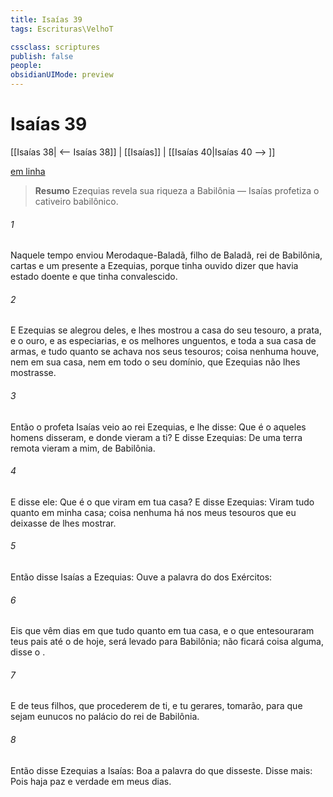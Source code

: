```yaml
---
title: Isaías 39
tags: Escrituras\VelhoT

cssclass: scriptures
publish: false
people:
obsidianUIMode: preview
---
```


# Isaías 39
[[Isaías 38| <-- Isaías 38]] | [[Isaías]] | [[Isaías 40|Isaías 40 --> ]]

[em linha](https://churchofjesuschrist.org/study/scriptures/ot/isa/39?lang=por)

> __Resumo__
Ezequias revela sua riqueza a Babilônia — Isaías profetiza o cativeiro babilônico.

###### 1 
Naquele tempo enviou Merodaque-Baladã, filho de Baladã, rei de Babilônia, cartas e um presente a Ezequias, porque tinha ouvido dizer que havia estado doente e que  tinha convalescido.

###### 2 
E Ezequias se alegrou deles, e lhes mostrou a casa do seu tesouro, a prata, e o ouro, e as especiarias, e os melhores unguentos, e toda a sua casa de armas, e tudo quanto se achava nos seus tesouros; coisa nenhuma houve, nem em sua casa, nem em todo o seu domínio, que Ezequias não lhes mostrasse.

###### 3 
Então o profeta Isaías veio ao rei Ezequias, e lhe disse: Que é o  aqueles homens disseram, e donde vieram a ti? E disse Ezequias: De uma terra remota vieram a mim, de Babilônia.

###### 4 
E disse ele: Que é o que viram em tua casa? E disse Ezequias: Viram tudo quanto  em minha casa; coisa nenhuma há nos meus tesouros que eu deixasse de lhes mostrar.

###### 5 
Então disse Isaías a Ezequias: Ouve a palavra do  dos Exércitos:

###### 6 
Eis que vêm dias em que tudo quanto  em tua casa, e o que entesouraram teus pais até o  de hoje, será levado para Babilônia; não ficará coisa alguma, disse o .

###### 7 
E  de teus filhos, que procederem de ti, e tu gerares, tomarão, para que sejam eunucos no palácio do rei de Babilônia.

###### 8 
Então disse Ezequias a Isaías: Boa  a palavra do  que disseste. Disse mais: Pois haja paz e verdade em meus dias.

